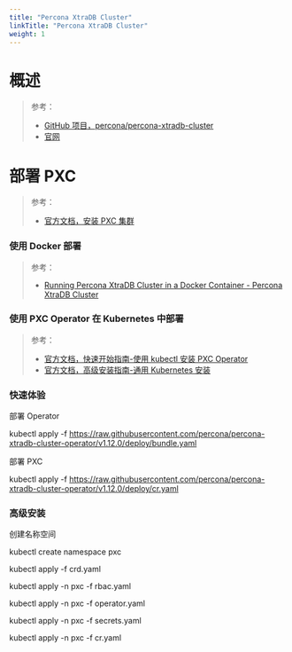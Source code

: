 ```yaml
---
title: "Percona XtraDB Cluster"
linkTitle: "Percona XtraDB Cluster"
weight: 1
---
```


# 概述

> 参考：
> - [GitHub 项目，percona/percona-xtradb-cluster](https://github.com/percona/percona-xtradb-cluster)
> - [官网](https://www.percona.com/software/mysql-database/percona-xtradb-cluster)


# 部署 PXC

> 参考：
> - [官方文档，安装 PXC 集群](https://docs.percona.com/percona-xtradb-cluster/latest/install/index.html)


### 使用 Docker 部署

> 参考：
> - [Running Percona XtraDB Cluster in a Docker Container - Percona XtraDB Cluster](https://docs.percona.com/percona-xtradb-cluster/8.0/install/docker.html#docker)


### 使用 PXC Operator 在 Kubernetes 中部署

> 参考：
> - [官方文档，快速开始指南-使用 kubectl 安装 PXC Operator](https://docs.percona.com/percona-operator-for-mysql/pxc/kubectl.html)
> - [官方文档，高级安装指南-通用 Kubernetes 安装](https://docs.percona.com/percona-operator-for-mysql/pxc/kubernetes.html)

### 快速体验

部署 Operator

kubectl apply -f https://raw.githubusercontent.com/percona/percona-xtradb-cluster-operator/v1.12.0/deploy/bundle.yaml

部署 PXC

kubectl apply -f https://raw.githubusercontent.com/percona/percona-xtradb-cluster-operator/v1.12.0/deploy/cr.yaml

### 高级安装

创建名称空间

kubectl create namespace pxc

kubectl apply -f crd.yaml

kubectl apply -n pxc -f rbac.yaml

kubectl apply -n pxc -f operator.yaml

kubectl apply -n pxc -f secrets.yaml

kubectl apply -n pxc -f cr.yaml